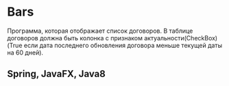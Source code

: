 # Bars
Программа, которая отображает список договоров. 
В таблице договоров должна быть колонка с признаком актуальности(CheckBox) 
(True если дата последнего обновления договора меньше текущей даты на 60 дней).
## Spring, JavaFX, Java8
